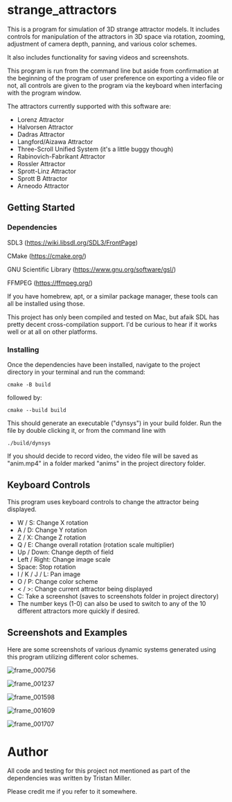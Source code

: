 # strange_attractors

This is a program for simulation of 3D strange attractor models. It includes controls for manipulation of the attractors in 3D space via rotation, zooming, adjustment of camera depth, panning, and various color schemes.

It also includes functionality for saving videos and screenshots.

This program is run from the command line but aside from confirmation at the beginning of the program of user preference on exporting a video file or not, all controls are given to the program via the keyboard when interfacing with the program window.

The attractors currently supported with this software are:

- Lorenz Attractor
- Halvorsen Attractor
- Dadras Attractor
- Langford/Aizawa Attractor
- Three-Scroll Unified System (it's a little buggy though)
- Rabinovich-Fabrikant Attractor
- Rossler Attractor
- Sprott-Linz Attractor
- Sprott B Attractor
- Arneodo Attractor

## Getting Started

### Dependencies

SDL3 (https://wiki.libsdl.org/SDL3/FrontPage)

CMake (https://cmake.org/)

GNU Scientific Library (https://www.gnu.org/software/gsl/)

FFMPEG (https://ffmpeg.org/)

If you have homebrew, apt, or a similar package manager, these tools can all be installed using those.

This project has only been compiled and tested on Mac, but afaik SDL has pretty decent cross-compilation support. I'd be curious to hear if it works well or at all on other platforms.

### Installing

Once the dependencies have been installed, navigate to the project directory in your terminal and run the command:

`cmake -B build`

followed by:

`cmake --build build`


This should generate an executable ("dynsys") in your build folder. Run the file by double clicking it, or from the command line with 

`./build/dynsys` 

If you should decide to record video, the video file will be saved as "anim.mp4" in a folder marked "anims" in the project directory folder.

## Keyboard Controls

This program uses keyboard controls to change the attractor being displayed.

- W / S: Change X rotation
- A / D: Change Y rotation
- Z / X: Change Z rotation
- Q / E: Change overall rotation (rotation scale multiplier)
- Up / Down: Change depth of field
- Left / Right: Change image scale
- Space: Stop rotation
- I / K / J / L: Pan image
- O / P: Change color scheme
- < / >: Change current attractor being displayed
- C: Take a screenshot (saves to screenshots folder in project directory)
- The number keys (1-0) can also be used to switch to any of the 10 different attractors more quickly if desired.

## Screenshots and Examples

Here are some screenshots of various dynamic systems generated using this program utilizing different color schemes.

![frame_000756](https://github.com/user-attachments/assets/aef1fcd9-b625-4678-aec2-29294878df33)

![frame_001237](https://github.com/user-attachments/assets/173a18b8-8297-484b-b46c-e602a88f5bf7)

![frame_001598](https://github.com/user-attachments/assets/d7774096-294e-4919-be28-5df343398b53)

![frame_001609](https://github.com/user-attachments/assets/62ed0b3c-4043-4f98-a183-f0857c22bd8b)

![frame_001707](https://github.com/user-attachments/assets/b7d78273-35c2-4bc9-95f5-ab632d6e6386)

# Author

All code and testing for this project not mentioned as part of the dependencies was written by Tristan Miller.

Please credit me if you refer to it somewhere.

